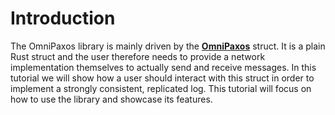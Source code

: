 # Introduction

The OmniPaxos library is mainly driven by the [**OmniPaxos**](../omnipaxos/index.md) struct.  It is a plain Rust struct and the user therefore needs to provide a network implementation themselves to actually send and receive messages. In this tutorial we will show how a user should interact with this struct in order to implement a strongly consistent, replicated log. This tutorial will focus on how to use the library and showcase its features. 
<!-- For the properties and advantages of OmniPaxos in comparison to other similar protocols, we refer to the Omni-Paxos paper. -->